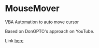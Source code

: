 # MouseMover
VBA Automation to auto move cursor

Based on DonGPTO's approach on YouTube.

Link [here](https://www.youtube.com/watch?v=yHGI0d0ImNo&t=1344s)

